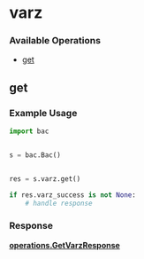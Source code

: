 # varz

### Available Operations

* [get](#get)

## get

### Example Usage

```python
import bac


s = bac.Bac()


res = s.varz.get()

if res.varz_success is not None:
    # handle response
```


### Response

**[operations.GetVarzResponse](../../models/operations/getvarzresponse.md)**

